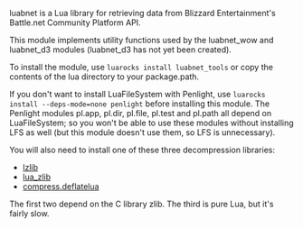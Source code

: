 luabnet is a Lua library for retrieving data from Blizzard Entertainment's Battle.net Community Platform API.

This module implements utility functions used by the luabnet_wow and luabnet_d3 modules (luabnet_d3 has not yet been created).

To install the module, use `luarocks install luabnet_tools` or copy the contents of the lua directory to your package.path.

If you don't want to install LuaFileSystem with Penlight, use `luarocks install --deps-mode=none penlight` before installing this module. The Penlight modules pl.app, pl.dir, pl.file, pl.test and pl.path all depend on LuaFileSystem; so you won't be able to use these modules without installing LFS as well (but this module doesn't use them, so LFS is unnecessary).

You will also need to install one of these three decompression libraries:
* [lzlib](https://github.com/LuaDist/lzlib)
* [lua_zlib](https://github.com/brimworks/lua-zlib)
* [compress.deflatelua](http://lua-users.org/wiki/ModuleCompressDeflateLua)

The first two depend on the C library zlib. The third is pure Lua, but it's fairly slow.